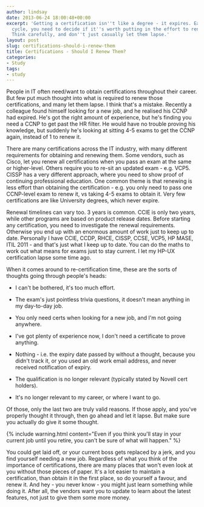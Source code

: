 ```yaml
---
author: lindsay
date: 2013-06-24 18:00:48+00:00
excerpt: 'Getting a certification isn''t like a degree - it expires. Each renewal
  cycle, you need to decide if it''s worth putting in the effort to renew it. My advice:
  Think carefully, and don''t just casually let them lapse.'
layout: post
slug: certifications-should-i-renew-them
title: Certifications - Should I Renew Them?
categories:
- Study
tags:
- study
---
```


People in IT often need/want to obtain certifications throughout their career. But few put much thought into what is required to renew those certifications, and many let them lapse. I think that's a mistake. Recently a colleague found himself looking for a new job, and he realised his CCNP had expired. He's got the right amount of experience, but he's finding you need a CCNP to get past the HR filter. He would have no trouble proving his knowledge, but suddenly he's looking at sitting 4-5 exams to get the CCNP again, instead of 1 to renew it.

There are many certifications across the IT industry, with many different requirements for obtaining and renewing them. Some vendors, such as Cisco, let you renew all certifications when you pass an exam at the same or higher-level. Others require you to re-sit an updated exam - e.g. VCP5. CISSP has a very different approach, where you need to show proof of continuing professional education. One common theme is that renewing is less effort than obtaining the certification - e.g. you only need to pass one CCNP-level exam to renew it, vs taking 4-5 exams to obtain it. Very few certifications are like University degrees, which never expire.

Renewal timelines can vary too. 3 years is common. CCIE is only two years, while other programs are based on product release dates. Before starting any certification, you need to investigate the renewal requirements. Otherwise you end up with an enormous amount of work just to keep up to date. Personally I have CCIE, CCDP, RHCE, CISSP, CCSE, VCP5, HP MASE, ITIL 2011 - and that's just what I keep up to date. You can do the maths to work out what means for exams just to stay current. I let my HP-UX certification lapse some time ago.

When it comes around to re-certification time, these are the sorts of thoughts going through people's heads:




	
  * I can't be bothered, it's too much effort.

	
  * The exam's just pointless trivia questions, it doesn't mean anything in my day-to-day job.

	
  * You only need certs when looking for a new job, and I'm not going anywhere.

	
  * I've got plenty of experience now, I don't need a certificate to prove anything.

	
  * Nothing - i.e. the expiry date passed by without a thought, because you didn't track it, or you used an old work email address, and never received notification of expiry.

	
  * The qualification is no longer relevant (typically stated by Novell cert holders).

	
  * It's no longer relevant to my career, or where I want to go.



Of those, only the last two are truly valid reasons. If those apply, and you've properly thought it through, then go ahead and let it lapse. But make sure you actually do give it some thought. 

{% include warning.html content="Even if you think you'll stay in your current job until you retire, you can't be sure of what will happen." %}


You could get laid off, or your current boss gets replaced by a jerk, and you find yourself needing a new job. Regardless of what you think of the importance of certifications, there are many places that won't even look at you without those pieces of paper. It's a lot easier to maintain a certification, than obtain it in the first place, so do yourself a favour, and renew it. And hey - you never know - you might just learn something while doing it. After all, the vendors want you to update to learn about the latest features, not just to give them some more money.
